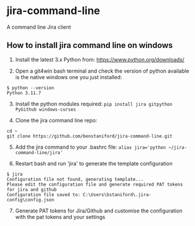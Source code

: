 # jira-command-line
A command line Jira client

## How to install jira command line on windows
1. Install the latest 3.x Python from:
https://www.python.org/downloads/

2. Open a git4win bash terminal and check the version of python available is the native windows one you just installed:
```
$ python --version
Python 3.11.7
```

3. Install the python modules required:
`pip install jira gitpython PyGithub windows-curses`

4. Clone the jira command line repo:
```
cd ~
git clone https://github.com/benstaniford/jira-command-line.git
```

5. Add the jira command to your .bashrc file:
`alias jira='python ~/jira-command-line/jira'`

6. Restart bash and run 'jira' to generate the template configuration

```
$ jira
Configuration file not found, generating template...
Please edit the configuration file and generate required PAT tokens for jira and github
Configuration file saved to: C:\Users\bstaniford\.jira-config\config.json
```

7. Generate PAT tokens for Jira/Github and customise the configuration with the pat tokens and your settings

